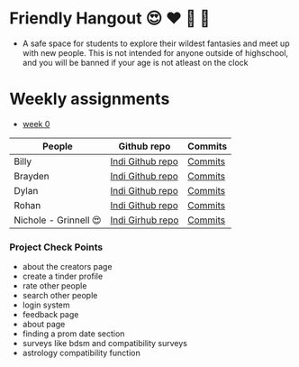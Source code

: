 # Friendly Hangout 😍 ❤️ 💌 🏩
- A safe space for students to explore their wildest fantasies and meet up with new people. This is not intended for anyone outside of highschool, and you will be banned if your age is not atleast on the clock

# Weekly assignments
- [week 0](https://github.com/BillyCherres/squirty_grinnellians/wiki/Week-0)


People | Github repo | Commits |
-------------  | -------------- | -------------- |
Billy  | [Indi Github repo](https://github.com/BillyCherres/tri3apcsaindi/blob/main/README.md) |[Commits](https://github.com/BraydenBasinger/Grinnellians_And_2_Irrelevants/commits?author=BillyCherres)| 
Brayden  | [Indi Github repo]() |[Commits](https://github.com/BraydenBasinger/Grinnellians_And_2_Irrelevants/commits?author=BraydenBasinger)| 
Dylan |[Indi Github repo]() |[Commits]()| 
Rohan  | [Indi Github repo]() |[Commits]()| 
Nichole - Grinnell :heart_eyes:  | [Indi Girhub repo](https://www.google.com/url?sa=t&rct=j&q=&esrc=s&source=web&cd=&ved=2ahUKEwjsyMzWurT2AhVtJkQIHTuxDtsQFnoECAMQAQ&url=https%3A%2F%2Fwww.instagram.com%2Fnicholehenning%2F&usg=AOvVaw2DbF8sDjtYTF428LnkSTf_) |[Commits]()| 

### Project Check Points
- about the creators page
- create a tinder profile
- rate other people
- search other people
- login system
- feedback page
- about page
- finding a prom date section
- surveys like bdsm and compatibility surveys
- astrology compatibility function



